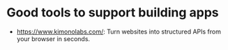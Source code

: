 Good tools to support building apps
==============
* https://www.kimonolabs.com/: Turn websites into structured APIs from your browser in seconds.
